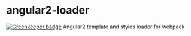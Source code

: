 # angular2-loader

[![Greenkeeper badge](https://badges.greenkeeper.io/cebor/angular2-loader.svg)](https://greenkeeper.io/)
Angular2 template and styles loader for webpack
